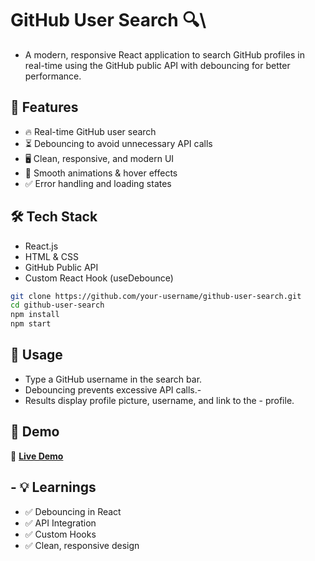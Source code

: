# GitHub User Search 🔍\
- A modern, responsive React application to search GitHub profiles in real-time using the GitHub public API with debouncing for better performance.

## 🚀 Features
- 🔥 Real-time GitHub user search
- ⏳ Debouncing to avoid unnecessary API calls
- 🖥️ Clean, responsive, and modern UI
- 🎨 Smooth animations & hover effects
- ✅ Error handling and loading states

## 🛠️ Tech Stack
- React.js
- HTML & CSS
- GitHub Public API
- Custom React Hook (useDebounce)


``` bash
git clone https://github.com/your-username/github-user-search.git
cd github-user-search
npm install
npm start
```

## 🎯 Usage
- Type a GitHub username in the search bar.
- Debouncing prevents excessive API calls.- 
- Results display profile picture, username, and link to the - profile.


## 📸 Demo
🚀 **[Live Demo](https://google.com)**  
## - 💡 Learnings
- ✅ Debouncing in React
- ✅ API Integration
- ✅ Custom Hooks
- ✅ Clean, responsive design

